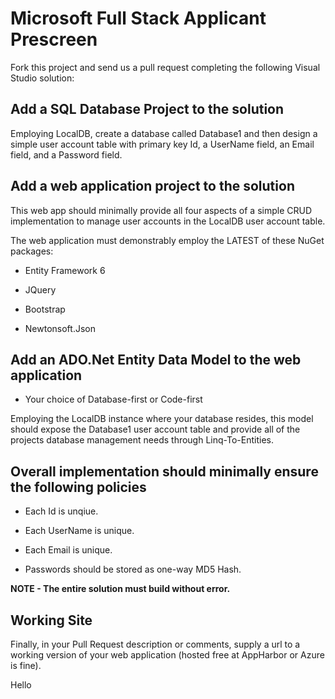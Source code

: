 Microsoft Full Stack Applicant Prescreen
========================================
Fork this project and send us a pull request completing the following Visual Studio solution:

Add a SQL Database Project to the solution
------------------------------------------

Employing LocalDB, create a database called Database1 and then design a simple user account table with primary key Id, a UserName field, an Email field, and a Password field.

Add a web application project to the solution
---------------------------------------------

This web app should minimally provide all four aspects of a simple CRUD implementation to manage user accounts in the LocalDB user account table.

The web application must demonstrably employ the LATEST of these NuGet packages:

* Entity Framework 6

* JQuery

* Bootstrap

* Newtonsoft.Json

Add an ADO.Net Entity Data Model to the web application
-------------------------------------------------------

 * Your choice of Database-first or Code-first
 
Employing the LocalDB instance where your database resides, this model should expose the Database1 user account table and provide all of the projects database management needs through Linq-To-Entities.

Overall implementation should minimally ensure the following policies
---------------------------------------------------------------------

* Each Id is unqiue.

* Each UserName is unique.

* Each Email is unique.

* Passwords should be stored as one-way MD5 Hash.


**NOTE - The entire solution must build without error.**

Working Site
------------

Finally, in your Pull Request description or comments, supply a url to a working version of your web application (hosted free at AppHarbor or Azure is fine).

Hello

